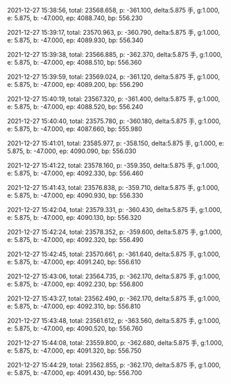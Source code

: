 2021-12-27 15:38:56, total: 23568.658, p: -361.100, delta:5.875 手, g:1.000, e: 5.875, b: -47.000, ep: 4088.740, bp: 556.230

2021-12-27 15:39:17, total: 23570.963, p: -360.790, delta:5.875 手, g:1.000, e: 5.875, b: -47.000, ep: 4089.930, bp: 556.340

2021-12-27 15:39:38, total: 23566.885, p: -362.370, delta:5.875 手, g:1.000, e: 5.875, b: -47.000, ep: 4088.510, bp: 556.360

2021-12-27 15:39:59, total: 23569.024, p: -361.120, delta:5.875 手, g:1.000, e: 5.875, b: -47.000, ep: 4089.200, bp: 556.290

2021-12-27 15:40:19, total: 23567.320, p: -361.400, delta:5.875 手, g:1.000, e: 5.875, b: -47.000, ep: 4088.520, bp: 556.240

2021-12-27 15:40:40, total: 23575.780, p: -360.180, delta:5.875 手, g:1.000, e: 5.875, b: -47.000, ep: 4087.660, bp: 555.980

2021-12-27 15:41:01, total: 23585.977, p: -358.150, delta:5.875 手, g:1.000, e: 5.875, b: -47.000, ep: 4090.090, bp: 556.030

2021-12-27 15:41:22, total: 23578.160, p: -359.350, delta:5.875 手, g:1.000, e: 5.875, b: -47.000, ep: 4092.330, bp: 556.460

2021-12-27 15:41:43, total: 23576.838, p: -359.710, delta:5.875 手, g:1.000, e: 5.875, b: -47.000, ep: 4090.930, bp: 556.330

2021-12-27 15:42:04, total: 23579.331, p: -360.430, delta:5.875 手, g:1.000, e: 5.875, b: -47.000, ep: 4090.130, bp: 556.320

2021-12-27 15:42:24, total: 23578.352, p: -359.600, delta:5.875 手, g:1.000, e: 5.875, b: -47.000, ep: 4092.320, bp: 556.490

2021-12-27 15:42:45, total: 23570.661, p: -361.640, delta:5.875 手, g:1.000, e: 5.875, b: -47.000, ep: 4091.240, bp: 556.610

2021-12-27 15:43:06, total: 23564.735, p: -362.170, delta:5.875 手, g:1.000, e: 5.875, b: -47.000, ep: 4092.230, bp: 556.800

2021-12-27 15:43:27, total: 23562.490, p: -362.170, delta:5.875 手, g:1.000, e: 5.875, b: -47.000, ep: 4092.310, bp: 556.810

2021-12-27 15:43:48, total: 23561.612, p: -363.560, delta:5.875 手, g:1.000, e: 5.875, b: -47.000, ep: 4090.520, bp: 556.760

2021-12-27 15:44:08, total: 23559.800, p: -362.680, delta:5.875 手, g:1.000, e: 5.875, b: -47.000, ep: 4091.320, bp: 556.750

2021-12-27 15:44:29, total: 23562.855, p: -362.170, delta:5.875 手, g:1.000, e: 5.875, b: -47.000, ep: 4091.430, bp: 556.700